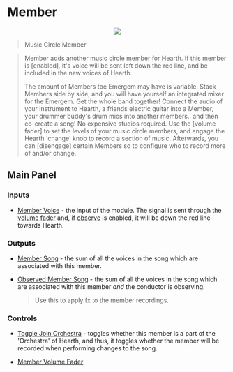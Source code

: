 <!---
start: affixing
affixed: blueprint
blueprint: member-blueprint.svg
preview: member.svg
-->

# Member

<p align='center' class='md-only'>
  <img src='member-blueprint.svg'/>
</p>

> Music Circle Member

> Member adds another music circle member for Hearth. If this member is [enabled], it's voice will be sent left down the red line, and be included in the new voices of Hearth.
>
> The amount of Members tbe Emergem may have is variable. Stack  Members side by side, and you will have yourself an integrated mixer for the Emergem. Get the whole band together! Connect the audio of your instrument to Hearth, a friends electric guitar into a Member, your drummer buddy's drum mics into another members.. and then co-create a song! No expensive studios required. Use the [volume fader] to set the levels of your music circle members, and engage the Hearth 'change' knob to record a section of music. Afterwards, you can [disengage] certain Members so to configure who to record more of and/or change.

## Main Panel

<!---
start: legend
-->

<!---
start: legend-group
slug: inputs
-->

### Inputs

* <!---
  x: 10
  y: 52
  slug: member
  type: labeled-socket
  -->
  <a name="inputs-member" href='#inputs-member'>Member Voice</a> - the input of the module. The signal is sent through the [volume fader](#controls-volume-fader) and, if [observe](#controls-toggle-join-orchestra) is enabled, it will be down the red line towards Hearth.


<!---
end: legend-group
-->

<!---
start: legend-group
slug: outputs
-->

### Outputs

* <!---
  x: 10
  y: 52
  slug: song
  type: labeled-socket
  -->
  <a name="outputs-song" href='#outputs-song'>Member Song</a> - the sum of all the voices in the song which are associated with this member.


* <!---
  x: 10
  y: 52
  slug: observation
  type: labeled-socket
  -->
  <a name="outputs-observation" href='#outputs-observation'>Observed Member Song</a> - the sum of all the voices in the song which are associated with this member *and* the conductor is observing.

  > Use this to apply fx to the member recordings.

<!---
end: legend-group
-->

<!---
start: legend-group
slug: controls
-->

### Controls

* <!---
  x: 10
  y: 52
  slug: toggle-join-orchestra
  type: labeled-socket
  -->
  <a name="controls-toggle-join-orchestra" href='#controls-toggle-join-orchestra'>Toggle Join Orchestra</a> - toggles whether this member is a part of the 'Orchestra' of Hearth, and thus, it toggles whether the member will be recorded when performing changes to the song.


* <!---
  x: 10
  y: 52
  slug: toggle-join-orchestra
  type: labeled-socket
  -->
  <a name="controls-fader" href='#controls-fader'>Member Volume Fader</a>

<!---
end: legend-group
-->

<!---
end: legend
-->
<!---
end: affixing
-->
